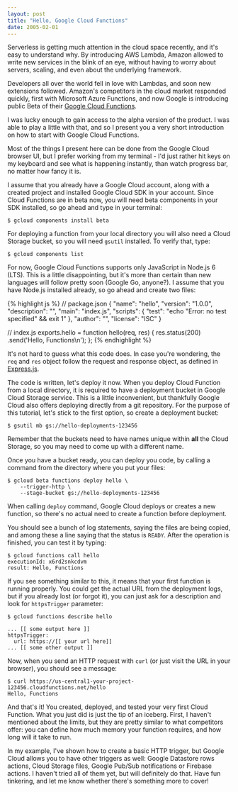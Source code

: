 ```yaml
---
layout: post
title: "Hello, Google Cloud Functions"
date: 2005-02-01
---
```


Serverless is getting much attention in the cloud space recently, and it's easy to understand why. By introducing AWS Lambda, Amazon allowed to write new services in the blink of an eye, without having to worry about servers, scaling, and even about the underlying framework.

Developers all over the world fell in love with Lambdas, and soon new extensions followed. Amazon's competitors in the cloud market responded quickly, first with Microsoft Azure Functions, and now Google is introducing public Beta of their [Google Cloud Functions](https://cloud.google.com/functions/).

I was lucky enough to gain access to the alpha version of the product. I was able to play a little with that, and so I present you a very short introduction on how to start with Google Cloud Functions.

Most of the things I present here can be done from the Google Cloud browser UI, but I prefer working from my terminal - I'd just rather hit keys on my keyboard and see what is happening instantly, than watch progress bar, no matter how fancy it is.

I assume that you already have a Google Cloud account, along with a created project and installed Google Cloud SDK in your account. Since Cloud Functions are in beta now, you will need beta components in your SDK installed, so go ahead and type in your terminal:

```
$ gcloud components install beta
```

For deploying a function from your local directory you will also need a Cloud Storage bucket, so you will need `gsutil` installed. To verify that, type:

```
$ gcloud components list
```

For now, Google Cloud Functions supports only JavaScript in Node.js 6 (LTS). This is a little disappointing, but it's more than certain than new languages will follow pretty soon (Google Go, anyone?). I assume that you have Node.js installed already, so go ahead and create two files:

{% highlight js %}
// package.json
{
  "name": "hello",
  "version": "1.0.0",
  "description": "",
  "main": "index.js",
  "scripts": {
    "test": "echo \"Error: no test specified\" && exit 1"
  },
  "author": "",
  "license": "ISC"
}

// index.js
exports.hello = function hello(req, res) {
    res.status(200)
       .send('Hello, Functions\n');
};
{% endhighlight %}

It's not hard to guess what this code does. In case you're wondering, the `req` and `res` object follow the request and response object, as defined in [Express.js](http://expressjs.com/en/4x/api.html). 

The code is written, let's deploy it now. When you deploy Cloud Function from a local directory, it is required to have a deployment bucket in Google Cloud Storage service.  This is a little inconvenient, but thankfully Google Cloud also offers deploying directly from a git repository. For the purpose of this tutorial, let's stick to the first option, so create a deployment bucket:

```
$ gsutil mb gs://hello-deployments-123456
```

Remember that the buckets need to have names unique within **all** the Cloud Storage, so you may need to come up with a different name.

Once you have a bucket ready, you can deploy you code, by calling a command from the directory where you put your files:

```
$ gcloud beta functions deploy hello \
    --trigger-http \
    --stage-bucket gs://hello-deployments-123456
```

When calling `deploy` command, Google Cloud deploys or creates a new function, so there's no actual need to create a function before deployment.

You should see a bunch of log statements, saying the files are being copied, and among these a line saying that the status is `READY`. After the operation is finished, you can test it by typing:

```
$ gcloud functions call hello
executionId: x6rd2snkcdvm
result: Hello, Functions
```

If you see something similar to this, it means that your first function is running properly. You could get the actual URL from the deployment logs, but if you already lost (or forgot it), you can just ask for a description and look for `httpsTrigger` parameter:

```
$ gcloud functions describe hello

... [[ some output here ]]
httpsTrigger:
  url: https://[[ your url here]]
... [[ some other output ]]
```

Now, when you send an HTTP request with `curl` (or just visit the URL in your browser), you should see a message:

```
$ curl https://us-central1-your-project-123456.cloudfunctions.net/hello
Hello, Functions
```

And that's it! You created, deployed, and tested your very first Cloud Function. What you just did is just the tip of an iceberg. First, I haven't mentioned about the limits, but they are pretty similar to what competitors offer: you can define how much memory your function requires, and how long will it take to run.

In my example, I've shown how to create a basic HTTP trigger, but Google Cloud allows you to have other triggers as well: Google Datastore rows actions, Cloud Storage files, Google Pub/Sub notifications or Firebase actions. I haven't tried all of them yet, but will definitely do that. Have fun tinkering, and let me know whether there's something more to cover!
